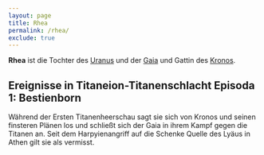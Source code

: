 ```yaml
---
layout: page
title: Rhea
permalink: /rhea/
exclude: true
---
```


**Rhea** ist die Tochter des [Uranus](/uranus/) und der [Gaia](/gaia/) und Gattin des [Kronos](/kronos/).

## Ereignisse in Titaneion-Titanenschlacht Episoda 1: Bestienborn

Während der Ersten Titanenheerschau sagt sie sich von Kronos und seinen finsteren Plänen los und schließt sich der Gaia in ihrem Kampf gegen die Titanen an. Seit dem Harpyienangriff auf die Schenke Quelle des Lyäus in Athen gilt sie als vermisst.
